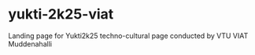 # yukti-2k25-viat
Landing page for Yukti2k25 techno-cultural page conducted by VTU VIAT Muddenahalli
